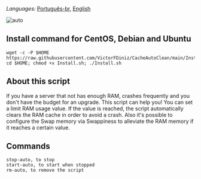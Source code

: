_Languages:_ <a href="https://github.com/VictorFDiniz/CacheAutoClean/blob/main/README.pt-br.md">Português-br<a/>, <a href="https://github.com/VictorFDiniz/CacheAutoClean/edit/main/README.md">English</a>

![auto](https://user-images.githubusercontent.com/86570043/124396536-8eb5db80-dce0-11eb-891b-86b993047dd1.png)

## Install command for CentOS, Debian and Ubuntu
```
wget -c -P $HOME https://raw.githubusercontent.com/VictorFDiniz/CacheAutoClean/main/Install.sh; cd $HOME; chmod +x Install.sh; ./Install.sh
```

## About this script
If you have a server that not has enough RAM, crashes frequently and you don't have the budget for an upgrade. This script can help you! You can set a limit RAM usage value. If the value is reached, the script automatically clears the RAM cache in order to avoid a crash. Also it's possible to configure the Swap memory via Swappiness to alleviate the RAM memory if it reaches a certain value. 

## Commands
```
stop-auto, to stop
start-auto, to start when stopped
rm-auto, to remove the script
```

